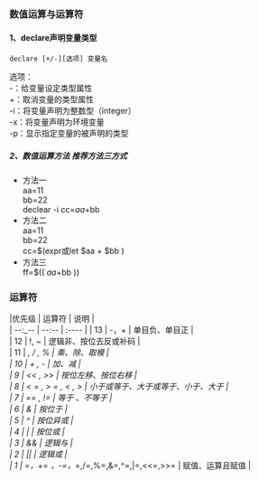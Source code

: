 ### 数值运算与运算符  
#### 1、declare声明变量类型  
    declare [+/-][选项] 变量名  
  选项：  
    -：给变量设定类型属性  
    +：取消变量的类型属性  
    -i：将变量声明为整数型（integer）    
    -x：将变量声明为环境变量  
    -p：显示指定变量的被声明的类型  



##### 2、数值运算方法 推荐方法三方式  
- 方法一  
  aa=11  
  bb=22  
  declear -i cc=$aa+$bb  
- 方法二  
  aa=11  
  bb=22  
  cc=$(expr或let $aa + $bb )  
- 方法三  
  ff=$(( $aa+$bb ))  
  



### 运算符  
|优先级 | 运算符 | 说明 |  
| --:_-- | --:-- | :---- |
| 13 | -，+ | 单目负、单目正 |  
| 12 | !, ~ | 逻辑非、按位去反或补码 |  
| 11 | *, / , % | 乘、除、取模 |  
| 10 | + , - | 加、减 |  
| 9 | << , >> | 按位左移、按位右移 |  
| 8 | < = , > = , < , > | 小于或等于、大于或等于、小于、大于 |  
| 7 | == , != | 等于 、不等于 |  
| 6 | &  | 按位于 |  
| 5 | ^ | 按位异或 |  
| 4 | | | 按位或 |  
| 3 | && | 逻辑与 |  
| 2 | || | 逻辑或 |  
| 1 | =，+= ，-=，*=,/=,%=,&=,^=,|=,<<=,>>= | 赋值、运算且赋值 |  
